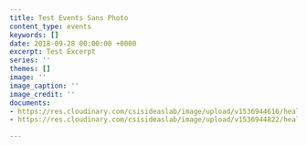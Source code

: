 ```yaml
---
title: Test Events Sans Photo
content_type: events
keywords: []
date: 2018-09-28 00:00:00 +0000
excerpt: Test Excerpt
series: ''
themes: []
image: ''
image_caption: ''
image_credit: ''
documents:
- https://res.cloudinary.com/csisideaslab/image/upload/v1536944616/health-commission/170417_Bliss_HealthNeedsVenezuela_Web.pdf
- https://res.cloudinary.com/csisideaslab/image/upload/v1536944822/health-commission/180313_Bristol_ARipeMoment_Web.pdf

---
```

